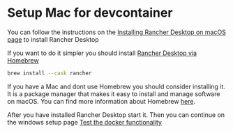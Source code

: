 # Setup Mac for devcontainer

You can follow the instructions on the [Installing Rancher Desktop on macOS
page](https://docs.rancherdesktop.io/getting-started/installation/#installing-rancher-desktop-on-macos)
to install Rancher Desktop

If you want to do it simpler you should install [Rancher Desktop via Homebrew](https://formulae.brew.sh/cask/rancher)

```bash
brew install --cask rancher
```

If you have a Mac and dont use Homebrew you should consider installing it. It is a package manager that makes it easy to install and manage software on macOS. You can find more information about Homebrew [here](https://brew.sh/).

After you have installed Rancher Desktop start it. Then you can continue on the windows setup page [Test the docker functionality](setup-windows.md#test-the-docker-functionality)
